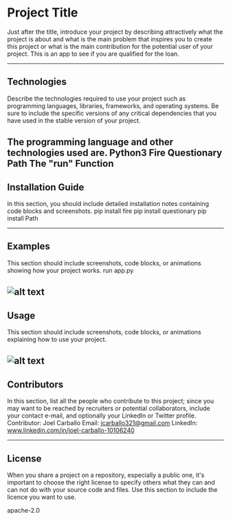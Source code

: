 # Project Title

Just after the title, introduce your project by describing attractively what the project is about and what is the main problem that inspires you to create this project or what is the main contribution for the potential user of your project.
 This is an app to see if you are qualified for the loan.

---

## Technologies

Describe the technologies required to use your project such as programming languages, libraries, frameworks, and operating systems. Be sure to include the specific versions of any critical dependencies that you have used in the stable version of your project.

The programming language and other technologies used are.
Python3
Fire
Questionary
Path
The "run" Function
---

## Installation Guide

In this section, you should include detailed installation notes containing code blocks and screenshots.
pip install fire
pip install questionary
pip install Path

---

## Examples

This section should include screenshots, code blocks, or animations showing how your project works.
run app.py

![alt text](Challenge2.png)
---

## Usage

This section should include screenshots, code blocks, or animations explaining how to use your project.

![alt text](Challenge2.png)
---

## Contributors

In this section, list all the people who contribute to this project; since you may want to be reached by recruiters or potential collaborators, include your contact e-mail, and optionally your LinkedIn or Twitter profile.
Contributor: Joel Carballo
Email: jcarballo321@gmail.com
LinkedIn: www.linkedin.com/in/joel-carballo-10106240

---

## License

When you share a project on a repository, especially a public one, it's important to choose the right license to specify others what they can and can not do with your source code and files. Use this section to include the licence you want to use.

apache-2.0
